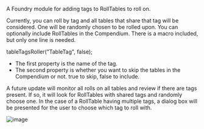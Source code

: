 A Foundry module for adding tags to RollTables to roll on.

Currently, you can roll by tag and all tables that share that tag will be considered. One will be randomly chosen to be rolled upon. You can optionally include RollTables in the Compendium. There is a macro included, but only one line is needed.

tableTagsRoller("TableTag", false);

- The first property is the name of the tag.
- The second property is whether you want to skip the tables in the Compendium or not. true to skip, false to include.

A future update will monitor all rolls on all tables and review if there are tags present. If so, it will look for RollTables with shared tags and randomly choose one. In the case of a RollTable having multiple tags, a dialog box will be presented for the user to choose which tag to roll with.

![image](https://user-images.githubusercontent.com/84727873/167242361-2b306e93-d3bb-4a84-9d54-bcb1d6befd50.png)
